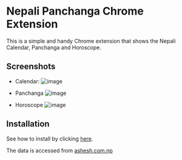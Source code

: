 # Nepali Panchanga Chrome Extension

This is a simple and handy Chrome extension that shows the Nepali Calendar, Panchanga and Horoscope.

## Screenshots

- Calendar: 
![image](https://github.com/dhirajraut1/nepali-panchang/assets/63958838/efbd377c-570d-4b54-8eb2-e89476ed425f)

- Panchanga
  ![image](https://github.com/dhirajraut1/nepali-panchang/assets/63958838/bc6423af-0ce6-4ef7-9288-76896b2e246c)

- Horoscope
  ![image](https://github.com/dhirajraut1/nepali-panchang/assets/63958838/e84ada29-54e4-48f4-be16-0574867e0f64)


## Installation

See how to install by clicking [here](https://share.vidyard.com/watch/9pFbrmjMfEgA5o9HJkpDsF "Install").


The data is accessed from [ashesh.com.np](https://ashesh.com.np)
